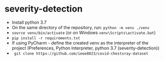 # severity-detection

- Install python 3.7
- On the same directory of the repository, run: `python -m venv ./venv`
- `source venv/bin/activate` (or on Windows `venv\Scripts\activate.bat`)
- `pip install -r requirements.txt`
- If using PyCharm - define the created venv as the interpreter of the project (Preferences, Python Interpreter, python 3.7 (severity-detection))
- ` git clone https://github.com/ieee8023/covid-chestxray-dataset`